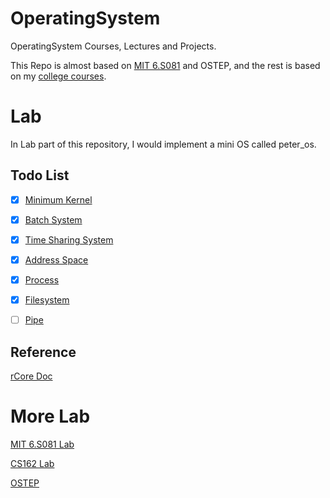 # OperatingSystem

OperatingSystem Courses, Lectures and Projects.

This Repo is almost based on [MIT 6.S081](https://pdos.csail.mit.edu/6.828/2021/schedule.html) and OSTEP, and the rest is based on my [college courses](https://github.com/PeterWrighten/OU_Assignment/blob/main/B2/%E3%82%B7%E3%82%B9%E3%83%86%E3%83%A0%E3%83%97%E3%83%AD%E3%82%B0%E3%83%A9%E3%83%A0/README.md).

# Lab

In Lab part of this repository, I would implement a mini OS called peter_os.

## Todo List

- [x] [Minimum Kernel](./rcore-peter-os)
- [x] [Batch System](./peter_batch_os)
- [x] [Time Sharing System](./peter_ts_os)
- [x] [Address Space](./peter_os_tdm)
- [x] [Process](./peter_shell_os)
- [x] [Filesystem](./peter_fs_os)
- [ ] [Pipe](./peter_pp_os)


## Reference

[rCore Doc](https://rcore-os.github.io/rCore-Tutorial-Book-v3/chapter0/index.html)

# More Lab

[MIT 6.S081 Lab](https://github.com/PeterWrighten/MIT_6.S081_Lab)

[CS162 Lab](https://github.com/PeterWrighten/CS162)

[OSTEP](https://github.com/PeterWrighten/ostep-homework)





